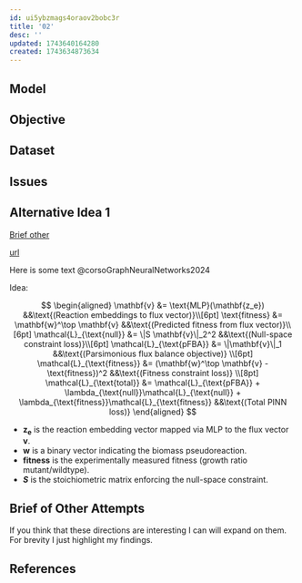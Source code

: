 ```yaml
---
id: ui5ybzmags4oraov2bobc3r
title: '02'
desc: ''
updated: 1743640164280
created: 1743634873634
---
```


## Model

## Objective

## Dataset

## Issues

##

## Alternative Idea 1

<!-- [[150252 Stoich Null Space|dendron://torchcell/scratch.2025.03.27.150252-stoich-null-space]] -->

[Brief other](#brief-of-other-attempts)

[url](https://chatgpt.com/c/67edc350-ed30-8002-bd5f-7bbc8a354cbd)

Here is some text @corsoGraphNeuralNetworks2024

Idea:

$$
\begin{aligned}
\mathbf{v} &= \text{MLP}(\mathbf{z_e}) &&\text{(Reaction embeddings to flux vector)}\\[6pt]
\text{fitness} &= \mathbf{w}^\top \mathbf{v} &&\text{(Predicted fitness from flux vector)}\\[6pt]
\mathcal{L}_{\text{null}} &= \|S \mathbf{v}\|_2^2 &&\text{(Null-space constraint loss)}\\[6pt]
\mathcal{L}_{\text{pFBA}} &= \|\mathbf{v}\|_1 &&\text{(Parsimonious flux balance objective)} \\[6pt]
\mathcal{L}_{\text{fitness}} &= (\mathbf{w}^\top \mathbf{v} - \text{fitness})^2 &&\text{(Fitness constraint loss)} \\[8pt]
\mathcal{L}_{\text{total}} &= \mathcal{L}_{\text{pFBA}} + \lambda_{\text{null}}\mathcal{L}_{\text{null}} + \lambda_{\text{fitness}}\mathcal{L}_{\text{fitness}} &&\text{(Total PINN loss)}
\end{aligned}
$$

- **$\mathbf{z_e}$** is the reaction embedding vector mapped via MLP to the flux vector **$\mathbf{v}$**.
- **$\mathbf{w}$** is a binary vector indicating the biomass pseudoreaction.
- **$\text{fitness}$** is the experimentally measured fitness (growth ratio mutant/wildtype).
- **$S$** is the stoichiometric matrix enforcing the null-space constraint.

## Brief of Other Attempts

If you think that these directions are interesting I can will expand on them. For brevity I just highlight my findings.

## References
